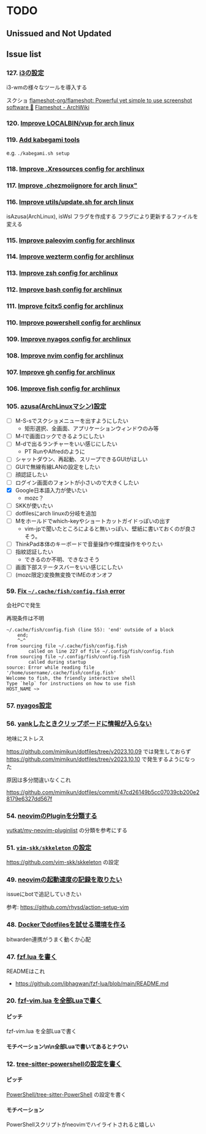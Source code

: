 # TODO

## Unissued and Not Updated

## Issue list

### 127. [i3の設定](https://github.com/mimikun/dotfiles/issues/127)

i3-wmの様々なツールを導入する

スクショ
[flameshot-org/flameshot: Powerful yet simple to use screenshot software :camera_flash:](https://github.com/flameshot-org/flameshot)
[Flameshot - ArchWiki](https://wiki.archlinux.org/title/Flameshot#Troubleshooting)

### 120. [Improve LOCALBIN/vup for arch linux](https://github.com/mimikun/dotfiles/issues/120)

### 119. [Add kabegami tools](https://github.com/mimikun/dotfiles/issues/119)

e.g. `./kabegami.sh setup`

### 118. [Improve .Xresources config for archlinux](https://github.com/mimikun/dotfiles/issues/118)

### 117. [Improve .chezmoiignore for arch linux"](https://github.com/mimikun/dotfiles/issues/117)

### 116. [Improve utils/update.sh for arch linux](https://github.com/mimikun/dotfiles/issues/116)

isAzusa(ArchLinux), isWsl フラグを作成する
フラグにより更新するファイルを変える

### 115. [Improve paleovim config for archlinux](https://github.com/mimikun/dotfiles/issues/115)

### 114. [Improve wezterm config for archlinux](https://github.com/mimikun/dotfiles/issues/114)

### 113. [Improve zsh config for archlinux](https://github.com/mimikun/dotfiles/issues/113)

### 112. [Improve bash config for archlinux](https://github.com/mimikun/dotfiles/issues/112)

### 111. [Improve fcitx5 config for archlinux](https://github.com/mimikun/dotfiles/issues/111)

### 110. [Improve powershell config for archlinux](https://github.com/mimikun/dotfiles/issues/110)

### 109. [Improve nyagos config for archlinux](https://github.com/mimikun/dotfiles/issues/109)

### 108. [Improve nvim config for archlinux](https://github.com/mimikun/dotfiles/issues/108)

### 107. [Improve gh config for archlinux](https://github.com/mimikun/dotfiles/issues/107)

### 106. [Improve fish config for archlinux](https://github.com/mimikun/dotfiles/issues/106)

### 105. [azusa(ArchLinuxマシン)設定](https://github.com/mimikun/dotfiles/issues/105)

- [ ] M-S-sでスクショメニューを出すようにしたい
    - 矩形選択、全画面、アプリケーションウィンドウのみ等
- [ ] M-lで画面ロックできるようにしたい
- [ ] M-dで出るランチャーをいい感じにしたい
    - PT RunやAlfredのように
- [ ] シャットダウン、再起動、スリープできるGUIがほしい
- [ ] GUIで無線有線LANの設定をしたい
- [ ] 顔認証したい
- [ ] ログイン画面のフォントが小さいので大きくしたい
- [x] Google日本語入力が使いたい
    - mozc？
- [ ] SKKが使いたい
- [ ] dotfilesにarch linuxの分岐を追加
- [ ] Mをホールドでwhich-keyやショートカットガイドっぽいの出す
    - vim-jpで聞いたところによると無いっぽい、壁紙に書いておくのが良さそう。
- [ ] ThinkPad本体のキーボードで音量操作や輝度操作をやりたい
- [ ] 指紋認証したい
    - できるのか不明、できなさそう
- [ ] 画面下部ステータスバーをいい感じにしたい
- [ ] (mozc限定)変換無変換でIMEのオンオフ

### 59. [Fix `~/.cache/fish/config.fish` error](https://github.com/mimikun/dotfiles/issues/59)

会社PCで発生

再現条件は不明


```fish
~/.cache/fish/config.fish (line 55): 'end' outside of a block
    end;
    ^~^
from sourcing file ~/.cache/fish/config.fish
        called on line 227 of file ~/.config/fish/config.fish
from sourcing file ~/.config/fish/config.fish
        called during startup
source: Error while reading file '/home/username/.cache/fish/config.fish'
Welcome to fish, the friendly interactive shell
Type `help` for instructions on how to use fish
HOST_NAME ~>
```

### 57. [nyagos設定](https://github.com/mimikun/dotfiles/issues/57)

### 56. [yankしたときクリップボードに情報が入らない](https://github.com/mimikun/dotfiles/issues/56)

地味にストレス

https://github.com/mimikun/dotfiles/tree/v2023.10.09 では発生しておらず https://github.com/mimikun/dotfiles/tree/v2023.10.10 で発生するようになった

原因は多分間違いなくこれ

https://github.com/mimikun/dotfiles/commit/47cd26149b5cc07039cb200e28179e6327dd567f

### 54. [neovimのPluginを分類する](https://github.com/mimikun/dotfiles/issues/54)

[yutkat/my-neovim-pluginlist](https://github.com/yutkat/my-neovim-pluginlist) の分類を参考にする

### 51. [`vim-skk/skkeleton` の設定](https://github.com/mimikun/dotfiles/issues/51)

https://github.com/vim-skk/skkeleton の設定

### 49. [neovimの起動速度の記録を取りたい](https://github.com/mimikun/dotfiles/issues/49)

issueにbotで追記していきたい

参考: https://github.com/rhysd/action-setup-vim

### 48. [Dockerでdotfilesを試せる環境を作る](https://github.com/mimikun/dotfiles/issues/48)

bitwarden連携がうまく動くか心配

### 47. [fzf.lua を書く](https://github.com/mimikun/dotfiles/issues/47)

READMEはこれ

- https://github.com/ibhagwan/fzf-lua/blob/main/README.md

### 20. [fzf-vim.lua を全部Luaで書く](https://github.com/mimikun/dotfiles/issues/20)

#### ピッチ

fzf-vim.lua を全部Luaで書く

#### モチベーション\n\n全部Luaで書いてあるとナウい

### 12. [tree-sitter-powershellの設定を書く](https://github.com/mimikun/dotfiles/issues/12)

#### ピッチ

[PowerShell/tree-sitter-PowerShell](https://github.com/PowerShell/tree-sitter-PowerShell) の設定を書く

#### モチベーション

PowerShellスクリプトがneovimでハイライトされると嬉しい

